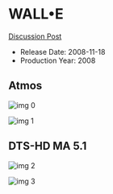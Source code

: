 # WALL•E

[Discussion Post](https://www.avsforum.com/threads/bass-eq-for-filtered-movies.2995212/post-57711596)

* Release Date: 2008-11-18
* Production Year: 2008

## Atmos

![img 0](https://i.imgur.com/nMRRuOw.jpg)

![img 1](https://i.imgur.com/J6WBXps.png)

## DTS-HD MA 5.1

![img 2](https://i.imgur.com/sVRwyTV.jpg)

![img 3](https://i.imgur.com/7h6n4XZ.jpg)

